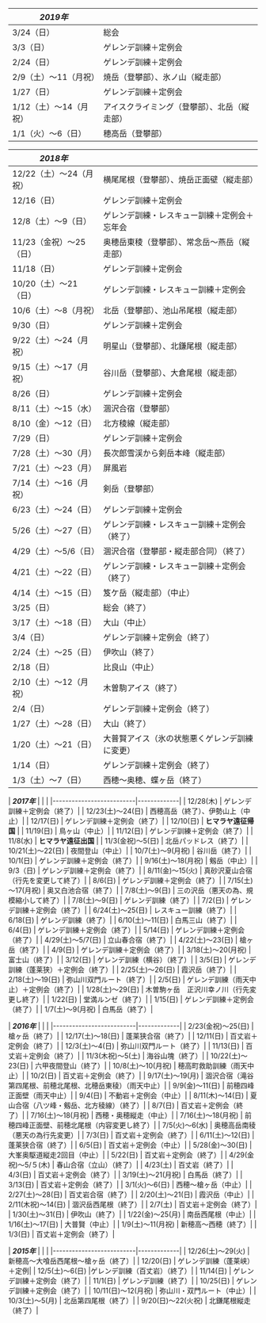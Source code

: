 


|  ***2019年***          | |
|--------------------------|-------------|
| 3/24（日）               | 総会|
| 3/3（日）                | ゲレンデ訓練＋定例会|
| 2/24（日）               | ゲレンデ訓練＋定例会|
| 2/9（土）～11（月祝）    | 焼岳（登攀部）、氷ノ山（縦走部）|
| 1/27（日）               | ゲレンデ訓練＋定例会|
| 1/12（土）～14（月祝）   | アイスクライミング（登攀部）、北岳（縦走部）|
| 1/1（火）～6（日）       | 穂高岳（登攀部）|

| ***2018年***　  | |
|--------------------------|-------------|
| 12/22（土）～24（月祝）  | 横尾尾根（登攀部）、焼岳正面壁（縦走部）|
| 12/16（日）              | ゲレンデ訓練＋定例会|
| 12/8（土）～9（日）      | ゲレンデ訓練・レスキュー訓練＋定例会＋忘年会|
| 11/23（金祝）～25（日）  | 奥穂岳東稜（登攀部）、常念岳～燕岳（縦走部）|
| 11/18（日）              | ゲレンデ訓練＋定例会|
| 10/20（土）～21（日）    | ゲレンデ訓練・レスキュー訓練＋定例会|
| 10/6（土）～8（月祝）    | 北岳（登攀部）、池山吊尾根（縦走部）|
| 9/30（日）               | ゲレンデ訓練＋定例会|
| 9/22（土）～24（月祝）   | 明星山（登攀部）、北鎌尾根（縦走部）|
| 9/15（土）～17（月祝）   | 谷川岳（登攀部）、大倉尾根（縦走部）|
| 8/26（日）               | ゲレンデ訓練＋定例会|
| 8/11（土）～15（水）     | 涸沢合宿（登攀部）|
| 8/10（金）～12（日）     | 北方稜線（縦走部）|
| 7/29（日）               | ゲレンデ訓練＋定例会|
| 7/28（土）～30（月）     | 長次郎雪渓から剣岳本峰（縦走部）|
| 7/21（土）～23（月）     | 屏風岩|
| 7/14（土）～16（月祝）   | 剣岳（登攀部）|
| 6/23（土）～24（日）     | ゲレンデ訓練＋定例会|
| 5/26（土）～27（日）     | ゲレンデ訓練・レスキュー訓練＋定例会（終了）|
| 4/29（土）～5/6（日）    | 涸沢合宿（登攀部・縦走部合同）（終了）|
| 4/21（土）～22（日）     | ゲレンデ訓練・レスキュー訓練＋定例会（終了）|
| 4/14（土）～15（日）     | 笈ケ岳（縦走部）（中止）|
| 3/25（日）               | 総会（終了）|
| 3/17（土）～18（日）     | 大山（中止）|
| 3/4（日）                | ゲレンデ訓練＋定例会（終了）|
| 2/24（土）～25（日）     | 伊吹山（終了）|
| 2/18（日）               | 比良山（中止）|
| 2/10（土）～12（月祝）   | 木曽駒アイス（終了）|
| 2/4（日）                | ゲレンデ訓練＋定例会（終了）|
| 1/27（土）～28（日）     | 大山（終了）|
| 1/20（土）～21（日）     | 大普賢アイス（氷の状態悪くゲレンデ訓練に変更）|
| 1/14（日）               | ゲレンデ訓練＋定例会（終了）|
| 1/3（土）～7（日）       | 西穂～奥穂、蝶ヶ岳（終了）|

| ***2017年*** | | |
|--------------------------|-------------|
| 12/28(木)                | ゲレンデ訓練＋定例会（終了）|
| 12/23(土)～24(日)        | 西穂高岳（終了）、伊勢山上（中止）|
| 12/17(日)                | ゲレンデ訓練＋定例会（終了）|
| 12/10(日)                | **ヒマラヤ遠征帰国** |
| 11/19(日)                | 鳥ヶ山（中止）|
| 11/12(日)                | ゲレンデ訓練＋定例会（終了）|
| 11/8(水)                 | **ヒマラヤ遠征出国** |
| 11/3(金祝)～5(日)        | 北岳パッドレス（終了）|
| 10/21(土)～22(日)        | 夜間登山（中止）|
| 10/7(土)～9(月祝)        | 谷川岳（終了）|
| 10/1(日)                 | ゲレンデ訓練＋定例会（終了）|
| 9/16(土)～18(月祝)       | 剱岳（中止）|
| 9/3（日)                 | ゲレンデ訓練＋定例会（終了）|
| 8/11(金)～15(火)         | 真砂沢夏山合宿（行先を変更して終了）|
| 8/6(日)                  | ゲレンデ訓練＋定例会（終了）|
| 7/15(土)～17(月祝)       | 奥又白池合宿（終了）|
| 7/8(土)～9(日)           | 三の沢岳（悪天の為、規模縮小して終了）|
| 7/8(土)～9(日)           | ゲレンデ訓練（終了）|
| 7/2(日)                  | ゲレンデ訓練＋定例会（終了）|
| 6/24(土)～25(日)         | レスキュー訓練（終了）|
| 6/18(日)                 | ゲレンデ訓練（終了）|
| 6/10(土)～11(日)         | 白馬三山（終了）|
| 6/4(日)                  | ゲレンデ訓練＋定例会（終了）|
| 5/14(日)                 | ゲレンデ訓練＋定例会（終了）|
| 4/29(土)～5/7(日)        | 立山春合宿（終了）|
| 4/22(土)～23(日)         | 槍ヶ岳（終了）|
| 4/9(日)                  | ゲレンデ訓練＋定例会（終了）|
| 3/18(土)～20(月祝)       | 富士山（終了）|
| 3/12(日)                 | ゲレンデ訓練（横谷）（終了）|
| 3/5(日)                  | ゲレンデ訓練（蓬莱狭）＋定例会（終了）|
| 2/25(土)～26(日)         | 霞沢岳（終了）|
| 2/18(土)～19(日)         | 弥山川双門ルート（終了）|
| 2/5(日)                  | ゲレンデ訓練（雨天中止）＋定例会（終了）|
| 1/28(土)～29(日)         | 木曽駒ヶ岳　正沢川幸ノ川（行先変更し終了）|
| 1/22(日)                 | 堂満ルンゼ（終了）|
| 1/15(日)                 | ゲレンデ訓練＋定例会（終了）|
| 1/7(土)～9(月祝)         | 白馬岳（終了）|

| ***2016年*** | | |
|--------------------------|-------------|
| 2/23(金祝)～25(日)       | 槍ヶ岳（終了）|
| 12/17(土)～18(日)        | 蓬莱狭合宿（終了）|
| 12/11(日)                | 百丈岩＋定例会（終了）|
| 12/3(土)～4(日)          | 弥山川双門ルート（終了）|
| 11/13(日)                | 百丈岩＋定例会（終了）|
| 11/3(木祝)～5(土)        | 海谷山塊（終了）|
| 10/22(土)～23(日)        | 六甲夜間登山（終了）|
| 10/8(土)～10(月祝)       | 穂高町救助訓練（雨天中止）|
| 10/2(日)                 | 百丈岩＋定例会（終了）|
| 9/17(土)～19(月)         | 涸沢合宿（滝谷第四尾根、前穂北尾根、北穂岳東稜）（雨天中止）|
| 9/9(金)～11(日)          | 前穂四峰正面壁（雨天中止）|
| 9/4(日)                  | 不動岩＋定例会（中止）|
| 8/11(木)～14(日)         | 夏山合宿（八ツ峰・剱岳、北方稜線）（終了）|
| 8/7(日)                  | 百丈岩＋定例会（終了）|
| 7/16(土)～18(月祝)       | 西穂・奥穂縦走（中止）|
| 7/16(土)～18(月祝)       | 前穂四峰正面壁、前穂北尾根（内容変更し終了）|
| 7/5(火)～6(水)           | 奥穂高岳南稜（悪天の為行先変更）|
| 7/3(日)                  | 百丈岩＋定例会（終了）|
| 6/11(土)～12(日)         | 蓬莱狭合宿（終了）|
| 6/5(日)                  | 百丈岩＋定例会（中止）|
| 5/28(金)～30(日)         | 大峯奥駆道縦走2回目（中止）|
| 5/22(日)                 | 百丈岩＋定例会（終了）|
| 4/29(金祝)～5/５(木)     | 春山合宿（立山）（終了）|
| 4/23(土)                 | 百丈岩（終了）|
| 4/3(日)                  | 百丈岩＋定例会（終了）|
| 3/19(土)～21(月祝)       | 白馬岳（終了）|
| 3/13(日)                 | 百丈岩＋定例会（終了）|
| 3/1(火)～6(日)           | 西穂～槍ヶ岳（中止）|
| 2/27(土)～28(日)         | 百丈岩合宿（終了）|
| 2/20(土)～21(日)         | 霞沢岳（中止）|
| 2/11(木祝)～14(日)       | 涸沢岳西尾根（終了）|
| 2/7(土)                  | 百丈岩＋定例会（終了）|
| 1/30(土)～31(日)         | 伊吹山（終了）|
| 1/22(金)～25(月)         | 南岳西尾根（中止）|
| 1/16(土)～17(日)         | 大普賢（中止）|
| 1/9(土)～11(月祝)        | 新穂高～西穂（終了）|
| 1/3(日)                  | 百丈岩＋定例会（終了）|

| ***2015年*** | | |
|--------------------------|-------------|
| 12/26(土)～29(火)        | 新穂高～大喰岳西尾根～槍ヶ岳（終了）|
| 12/20(日)                | ゲレンデ訓練（蓬莱峡）＋定例|
| 12/5(土)～6(日)	       |ゲレンデ訓練（百丈岩）（終了）|
| 11/14(日)                | ゲレンデ訓練＋定例会（終了）|
| 11/1(日)                 | ゲレンデ訓練（終了）|
| 10/25(日)                | ゲレンデ訓練＋定例会（終了）|
| 10/11(日)～12(月祝)      | 弥山川・双門ルート（中止）|
| 10/3(土)～5(月)          | 北岳第四尾根（終了）|
| 9/20(日)～22(火祝)       | 北鎌尾根縦走（終了）|
